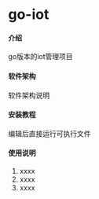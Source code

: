 # go-iot

#### 介绍
go版本的iot管理项目

#### 软件架构
软件架构说明

#### 安装教程

编辑后直接运行可执行文件

#### 使用说明

1. xxxx
2. xxxx
3. xxxx